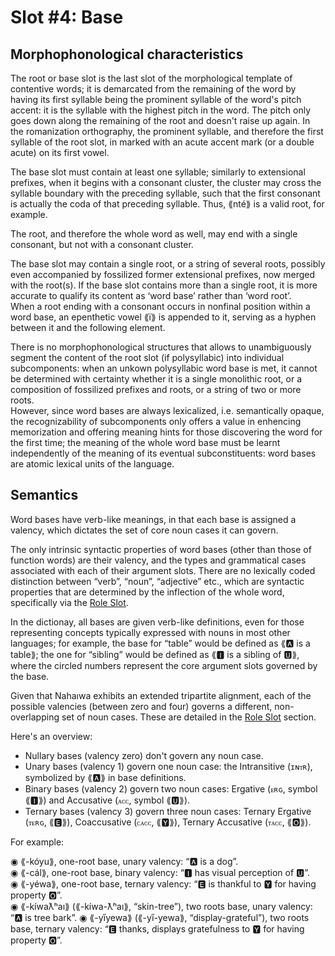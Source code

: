 # Slot #4: Base
  
## Morphophonological characteristics

The root or base slot is the last slot of the morphological template of contentive words; it is demarcated from the remaining of the word by having its first syllable being the prominent syllable of the word's pitch accent: it is the syllable with the highest pitch in the word. The pitch only goes down along the remaining of the root and doesn't raise up again. In the romanization orthography, the prominent syllable, and therefore the first syllable of the root slot, in marked with an acute accent mark (or a double acute) on its first vowel.  
  
The base slot must contain at least one syllable; similarly to extensional prefixes, when it begins with a consonant cluster, the cluster may cross the syllable boundary with the preceding syllable, such that the first consonant is actually the coda of that preceding syllable. Thus, ⟪nté⟫ is a valid root, for example.  
  
The root, and therefore the whole word as well, may end with a single consonant, but not with a consonant cluster.  
  
The base slot may contain a single root, or a string of several roots, possibly even accompanied by fossilized former extensional prefixes, now merged with the root(s). If the base slot contains more than a single root, it is more accurate to qualify its content as ‘word base’ rather than ‘word root’.  
When a root ending with a consonant occurs in nonfinal position within a word base, an epenthetic vowel ⟪ï⟫ is appended to it, serving as a hyphen between it and the following element.

There is no morphophonological structures that allows to unambiguously segment the content of the root slot (if polysyllabic) into individual subcomponents: when an unkown polysyllabic word base is met, it cannot be determined with certainty whether it is a single monolithic root, or a composition of fossilized prefixes and roots, or a string of two or more roots.  
However, since word bases are always lexicalized, i.e. semantically opaque, the recognizability of subcomponents only offers a value in enhencing memorization and offering meaning hints for those discovering the word for the first time; the meaning of the whole word base must be learnt independently of the meaning of its eventual subconstituents: word bases are atomic lexical units of the language.  


## Semantics
  
Word bases have verb-like meanings, in that each base is assigned a valency, which dictates the set of core noun cases it can govern.

The only intrinsic syntactic properties of word bases (other than those of function words) are their valency, and the types and grammatical cases associated with each of their argument slots.
There are no lexically coded distinction between “verb”, “noun”, “adjective” etc., which are syntactic properties that are determined by the inflection of the whole word, specifically via the [Role Slot](roles/noun-roles.md).

In the dictionay, all bases are given verb-like definitions, even for those representing concepts typically expressed with nouns in most other languages; for example, the base for “table” would be defined as ⟪🅰 is a table⟫; the one for “sibling” would be defined as ⟪🅸 is a sibling of 🆄⟫, where the circled numbers represent the core argument slots governed by the base.

Given that Nahaıwa exhibits an extended tripartite alignment, each of the possible valencies (between zero and four) governs a different, non-overlapping set of noun cases. These are detailed in the [Role Slot](roles/noun-roles.md) section.

Here's an overview:

 * Nullary bases (valency zero) don't govern any noun case.  
 * Unary bases (valency 1) govern one noun case: the Intransitive (`ɪɴᴛʀ`), symbolized by ⟪🅰⟫ in base definitions.  
 * Binary bases (valency 2) govern two noun cases: Ergative (`ᴇʀɢ`, symbol ⟪🅸⟫) and Accusative (`ᴀᴄᴄ`, symbol ⟪🆄⟫).  
 * Ternary bases (valency 3) govern three noun cases: Ternary Ergative (`ᴛᴇʀɢ`, ⟪🅴⟫), Coaccusative (`ᴄᴀᴄᴄ`, ⟪🆈⟫), Ternary Accusative (`ᴛᴀᴄᴄ`, ⟪🅾⟫).  

For example:

◉ ⟪-kóyu⟫, one-root base, unary valency: “🅰 is a dog”.  
◉ ⟪-cál⟫, one-root base, binary valency: “🅸 has visual perception of 🆄”.  
◉ ⟪-yéwa⟫, one-root base, ternary valency: “🅴 is thankful to 🆈 for having property 🅾”.  
◉ ⟪-kíwaƛʰaı⟫ (⟪-kíwa-ƛʰaı⟫, “skin-tree”), two roots base, unary valency: “🅰 is tree bark”.
◉ ⟪-yı̋yewa⟫ (⟪-yı̋-yewa⟫, “display-grateful”), two roots base, ternary valency: “🅴 thanks, displays gratefulness to 🆈 for having property 🅾”.


